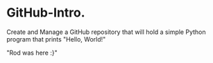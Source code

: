 # GitHub-Intro.

Create and Manage a GitHub repository that will hold a simple Python program that prints "Hello, World!"



"Rod was here :}"


